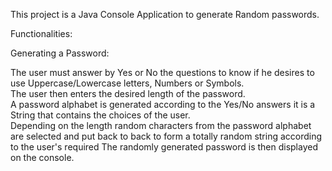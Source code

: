 This project is a Java Console Application to generate Random passwords. <br />

Functionalities:  <br />

Generating a Password:  <br />

The user must answer by Yes or No the questions to know if he desires to use Uppercase/Lowercase letters, Numbers or Symbols. <br />
The user then enters the desired length of the password.  <br />
A password alphabet is generated according to the Yes/No answers it is a String that contains the choices of the user.  <br />
Depending on the length random characters from the password alphabet are selected and put back to back to form a totally random string according to the user's required
The randomly generated password is then displayed on the console.  <br />
